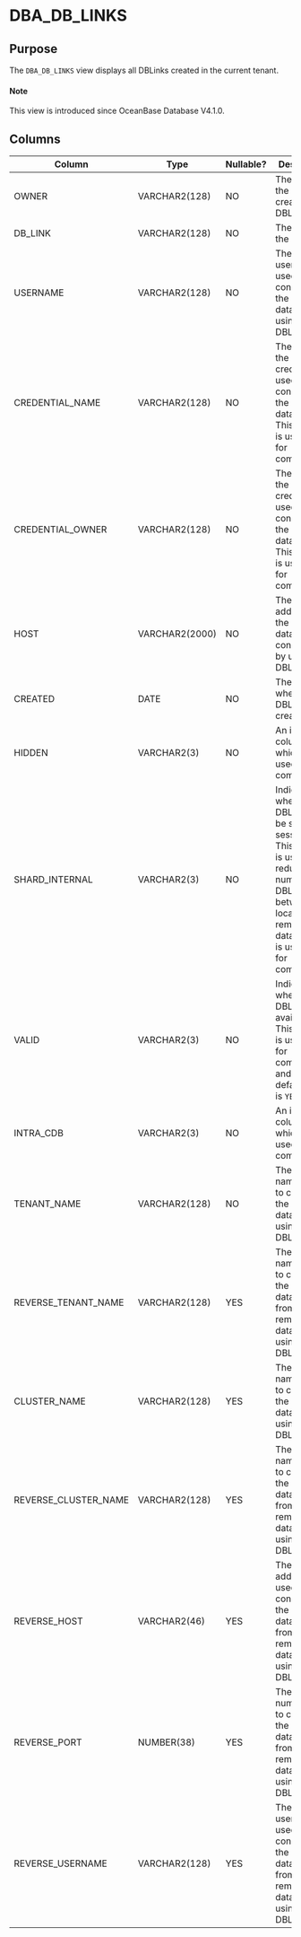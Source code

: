 # DBA_DB_LINKS

## Purpose

The `DBA_DB_LINKS` view displays all DBLinks created in the current tenant. 

<main id="notice" type='explain'>
  <h4>Note</h4>
  <p>This view is introduced since OceanBase Database V4.1.0. </p>
</main>

## Columns

| Column | **Type** | Nullable? | **Description** |
| --- | --- | --- | --- |
| OWNER | VARCHAR2(128) | NO | The name of the user who created the DBLink.  |
| DB_LINK | VARCHAR2(128) | NO | The name of the DBLink.  |
| USERNAME | VARCHAR2(128) | NO | The username used to connect to the remote database by using the DBLink.  |
| CREDENTIAL_NAME | VARCHAR2(128) | NO | The name of the credentials used to connect to the remote database. This column is used only for compatibility.  |
| CREDENTIAL_OWNER | VARCHAR2(128) | NO | The owner of the credentials used to connect to the remote database. This column is used only for compatibility.  |
| HOST | VARCHAR2(2000) | NO | The IP address of the remote database connected to by using the DBLink.  |
| CREATED | DATE | NO | The time when the DBLink was created.  |
| HIDDEN | VARCHAR2(3) | NO | An internal column, which is used only for compatibility.  |
| SHARD_INTERNAL | VARCHAR2(3) | NO | Indicates whether the DBLink can be shared by sessions. This column is used to reduce the number of DBLinks between the local and remote databases. It is used only for compatibility.  |
| VALID | VARCHAR2(3) | NO | Indicates whether the DBLink is available. This column is used only for compatibility, and the default value is `YES`.  |
| INTRA_CDB | VARCHAR2(3) | NO | An internal column, which is used only for compatibility.  |
| TENANT_NAME | VARCHAR2(128) | NO | The tenant name used to connect to the remote database by using the DBLink.  |
| REVERSE_TENANT_NAME | VARCHAR2(128) | YES | The tenant name used to connect to the local database from the remote database by using the DBLink.  |
| CLUSTER_NAME | VARCHAR2(128) | YES | The cluster name used to connect to the remote database by using the DBLink.  |
| REVERSE_CLUSTER_NAME | VARCHAR2(128) | YES | The cluster name used to connect to the local database from the remote database by using the DBLink.  |
| REVERSE_HOST | VARCHAR2(46) | YES | The IP address used to connect to the local database from the remote database by using the DBLink.  |
| REVERSE_PORT | NUMBER(38) | YES | The port number used to connect to the local database from the remote database by using the DBLink.  |
| REVERSE_USERNAME | VARCHAR2(128) | YES | The username used to connect to the local database from the remote database by using the DBLink.  |
